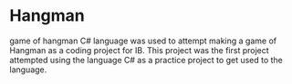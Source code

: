# Hangman
game of hangman
C# language was used to attempt making a game of Hangman as a coding project for IB. This project was the first project attempted using the language C# as a practice project to get used to the language.
